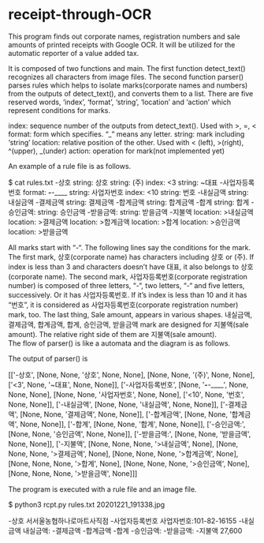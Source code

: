 # receipt-through-OCR

This program finds out corporate names, registration numbers and sale amounts of printed receipts with Google OCR. It will be utilized for the automatic reporter of a value added tax. 

It is composed of two functions and main. The first function detect_text() recognizes all characters from image files.  The second function parser() parses rules which helps to isolate marks(corporate names and numbers) from the outputs of detect_text(), and converts them to a list.  There are five reserved words, ‘index’, ‘format’, ‘string’, ‘location’ and ‘action’ which represent conditions for marks.  


index: sequence number of the outputs from detect_text().  Used with >, =, < 
format: form which specifies. “_” means any letter. 
string: mark including ‘string’
location: relative position of the other.  Used with < (left), >(right), ^(upper), _(under)
action: operation for mark(not implemented yet)

An example of a rule file is as follows.  


$ cat rules.txt
-상호
string: 상호
string: (주)
index: <3 string: ~대표
-사업자등록번호
format: ___-__-_____
string: 사업자번호
index: <10 string: 번호
-내실금액
string: 내실금액 
-결제금액
string: 결제금액
-합계금액
string: 합계금액
-합계
string: 합계
-승인금액:
string: 승인금액
-받을금액:
string: 받을금액
-지불액
location: >내실금액
location: >결제금액
location: >합계금액
location: >합계
location: >승인금액
location: >받을금액 

All marks start with “-“.  The following lines say the conditions for the mark. The first mark, 상호(corporate name) has characters including 상호 or (주).  If index is less than 3 and characters doesn’t have 대표, it also belongs to 상호(corporate name). The second mark,  사업자등록번호(corporate registration number) is composed of three letters, “-“, two letters, “-“ and five letters, successively. Or it has 사업자등록번호. If it’s index is less than 10 and it has “번호”,  it is considered as 사업자등록번호(corporate registration number) mark, too.  The last thing, Sale amount, appears in various shapes.  내실금액, 결제금액, 합계금액, 합계, 승인금액, 받을금액 mark are designed for 지불액(sale amount).  The relative right side of them are 지불액(sale amount).  
The flow of parser() is like a automata and the diagram is as follows. 
 
The output of parser() is 

[['-상호', [None, None, '상호', None, None], 
    [None, None, '(주)', None, None], 
['<3', None, '~대표', None, None]], 
['-사업자등록번호', [None, '___-__-_____', None, None, None], 
    [None, None, '사업자번호', None, None], 
['<10', None, '번호', None, None]], 
['-내실금액', [None, None, '내실금액', None, None]], 
['-결제금액', [None, None, '결제금액', None, None]], 
['-합계금액', [None, None, '합계금액', None, None]], 
['-합계', [None, None, '합계', None, None]], 
['-승인금액:', [None, None, '승인금액', None, None]], 
['-받을금액:', [None, None, '받을금액', None, None]], 
['-지불액', [None, None, None, '>내실금액', None], 
   [None, None, None, '>결제금액', None], 
   [None, None, None, '>합계금액', None], 
   [None, None, None, '>합계', None], 
   [None, None, None, '>승인금액', None], 
   [None, None, None, '>받을금액', None]]]

The program is executed with a rule file and an image file. 

$ python3 rcpt.py rules.txt 20201221_191338.jpg
   
 -상호
서서울농협하나로마트사직점
-사업자등록번호
사업자번호:101-82-16155
-내실금액
내실금액:
-결제금액
-합계금액
-합계
-승인금액:
-받을금액:
-지불액
27,600
